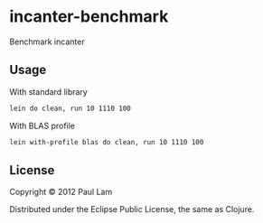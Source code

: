 # incanter-benchmark

Benchmark incanter

## Usage

With standard library

```bash
lein do clean, run 10 1110 100
```

With BLAS profile

```bash
lein with-profile blas do clean, run 10 1110 100
```

## License

Copyright © 2012 Paul Lam

Distributed under the Eclipse Public License, the same as Clojure.
